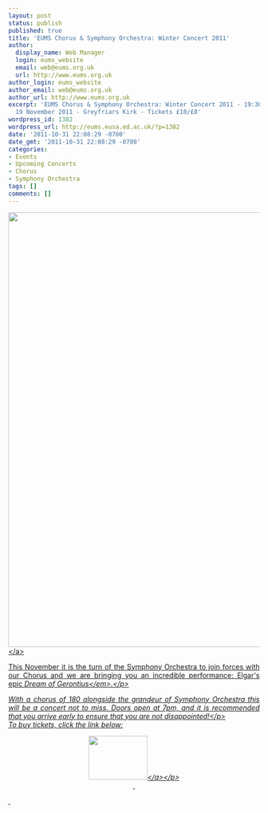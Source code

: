 ```yaml
---
layout: post
status: publish
published: true
title: 'EUMS Chorus & Symphony Orchestra: Winter Concert 2011'
author:
  display_name: Web Manager
  login: eums_website
  email: web@eums.org.uk
  url: http://www.eums.org.uk
author_login: eums_website
author_email: web@eums.org.uk
author_url: http://www.eums.org.uk
excerpt: 'EUMS Chorus & Symphony Orchestra: Winter Concert 2011 - 19:30, Saturday
  19 November 2011 - Greyfriars Kirk - Tickets £10/£8'
wordpress_id: 1382
wordpress_url: http://eums.eusa.ed.ac.uk/?p=1382
date: '2011-10-31 22:08:29 -0700'
date_gmt: '2011-10-31 22:08:29 -0700'
categories:
- Events
- Upcoming Concerts
- Chorus
- Symphony Orchestra
tags: []
comments: []
---
```

<p><a title="buy tickets online" href="http:&#47;&#47;www.ticketsource.co.uk&#47;event&#47;18148"> <img src="http:&#47;&#47;eums.eusa.ed.ac.uk&#47;wp-content&#47;uploads&#47;images&#47;w620&#47;posters&#47;20111119_chorussymph.jpg" alt="" width="620" height="872" &#47;><&#47;a></p>
<p style="text-align: justify;">This November it is the turn of the Symphony Orchestra to join forces with our Chorus and we are bringing you an incredible performance: Elgar's epic&nbsp;<em>Dream of Gerontius<&#47;em>.<&#47;p></p>
<p style="text-align: justify;">With a chorus of 180 alongside the grandeur of Symphony Orchestra this will be a concert not to miss. Doors open at 7pm, and it is recommended that you arrive early to ensure that you are not disappointed!<&#47;p><br />
To buy tickets, click the link below:</p>
<p align="middle"><a title="buy tickets online" href="http:&#47;&#47;www.ticketsource.co.uk&#47;event&#47;18148"> <img src="http:&#47;&#47;www.ticketsource.co.uk&#47;images&#47;buyTickets&#47;buyTickets-medium.png" alt="" width="118" height="88" border="0" &#47;><&#47;a><&#47;p><br />
&nbsp;</p>
<p>&nbsp;</p>
